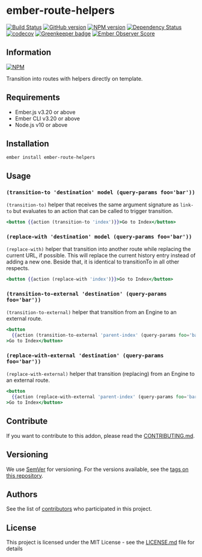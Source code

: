 # ember-route-helpers

[![Build Status](https://travis-ci.org/BBVAEngineering/ember-route-helpers.svg?branch=master)](https://travis-ci.org/BBVAEngineering/ember-route-helpers)
[![GitHub version](https://badge.fury.io/gh/BBVAEngineering%2Fember-route-helpers.svg)](https://badge.fury.io/gh/BBVAEngineering%2Fember-route-helpers)
[![NPM version](https://badge.fury.io/js/ember-route-helpers.svg)](https://badge.fury.io/js/ember-route-helpers)
[![Dependency Status](https://david-dm.org/BBVAEngineering/ember-route-helpers.svg)](https://david-dm.org/BBVAEngineering/ember-route-helpers)
[![codecov](https://codecov.io/gh/BBVAEngineering/ember-route-helpers/branch/master/graph/badge.svg)](https://codecov.io/gh/BBVAEngineering/ember-route-helpers)
[![Greenkeeper badge](https://badges.greenkeeper.io/BBVAEngineering/ember-route-helpers.svg)](https://greenkeeper.io/)
[![Ember Observer Score](https://emberobserver.com/badges/ember-route-helpers.svg)](https://emberobserver.com/addons/ember-route-helpers)

## Information

[![NPM](https://nodei.co/npm/ember-route-helpers.png?downloads=true&downloadRank=true)](https://nodei.co/npm/ember-route-helpers/)

Transition into routes with helpers directly on template.

## Requirements

- Ember.js v3.20 or above
- Ember CLI v3.20 or above
- Node.js v10 or above

## Installation

```
ember install ember-route-helpers
```

## Usage

### `(transition-to 'destination' model (query-params foo='bar'))`

`(transition-to)` helper that receives the same argument signature as `link-to` but evaluates to an action that can be called to trigger transition.

```hbs
<button {{action (transition-to 'index')}}>Go to Index</button>
```

### `(replace-with 'destination' model (query-params foo='bar'))`

`(replace-with)` helper that transition into another route while replacing the current URL, if possible. This will replace the current history entry instead of adding a new one. Beside that, it is identical to transitionTo in all other respects.

```hbs
<button {{action (replace-with 'index')}}>Go to Index</button>
```

### `(transition-to-external 'destination' (query-params foo='bar'))`

`(transition-to-external)` helper that transition from an Engine to an external route.

```hbs
<button
  {{action (transition-to-external 'parent-index' (query-params foo='bar'))}}
>Go to Index</button>
```

### `(replace-with-external 'destination' (query-params foo='bar'))`

`(replace-with-external)` helper that transition (replacing) from an Engine to an external route.

```hbs
<button
  {{action (replace-with-external 'parent-index' (query-params foo='bar'))}}
>Go to Index</button>
```

## Contribute

If you want to contribute to this addon, please read the [CONTRIBUTING.md](CONTRIBUTING.md).

## Versioning

We use [SemVer](http://semver.org/) for versioning. For the versions available, see the [tags on this repository](https://github.com/BBVAEngineering/ember-route-helpers/tags).

## Authors

See the list of [contributors](https://github.com/BBVAEngineering/ember-route-helpers/graphs/contributors) who participated in this project.

## License

This project is licensed under the MIT License - see the [LICENSE.md](LICENSE.md) file for details
